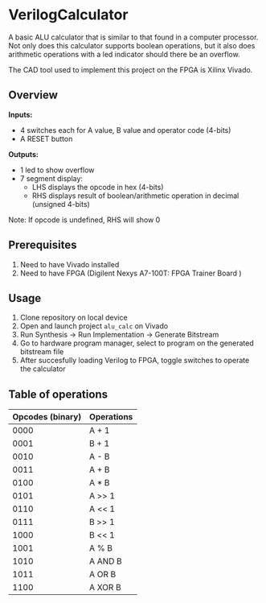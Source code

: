 # VerilogCalculator
A basic ALU calculator that is similar to that found in a computer processor. Not only does this calculator supports boolean operations, but it also does arithmetic operations with a led indicator should there be an overflow.

The CAD tool used to implement this project on the FPGA is Xilinx Vivado.

## Overview
**Inputs:**
- 4 switches each for A value, B value and operator code (4-bits)
- A RESET button

**Outputs:**
- 1 led to show overflow
- 7 segment display:
   - LHS displays the opcode in hex (4-bits)
   - RHS displays result of boolean/arithmetic operation in decimal (unsigned 4-bits)
     
Note: If opcode is undefined, RHS will show 0

## Prerequisites
1) Need to have Vivado installed
2) Need to have FPGA (Digilent Nexys A7-100T: FPGA Trainer Board )

## Usage
1) Clone repository on local device
2) Open and launch project `alu_calc` on Vivado
3) Run Synthesis -> Run Implementation -> Generate Bitstream
4) Go to hardware program manager, select to program on the generated bitstream file
5) After succesfully loading Verilog to FPGA, toggle switches to operate the calculator
   
## **Table of operations**
| **Opcodes (binary)** | **Operations** |
| :---         |     :---     |
| 0000         | A + 1        | 
| 0001         | B + 1        | 
| 0010         | A - B        |
| 0011         | A + B        | 
| 0100         | A * B        |
| 0101         | A >> 1       |
| 0110         | A << 1       |
| 0111         | B >> 1       |
| 1000         | B << 1       |
| 1001         | A % B        |
| 1010         | A AND B      |
| 1011         | A OR B       |
| 1100         | A XOR B      |


